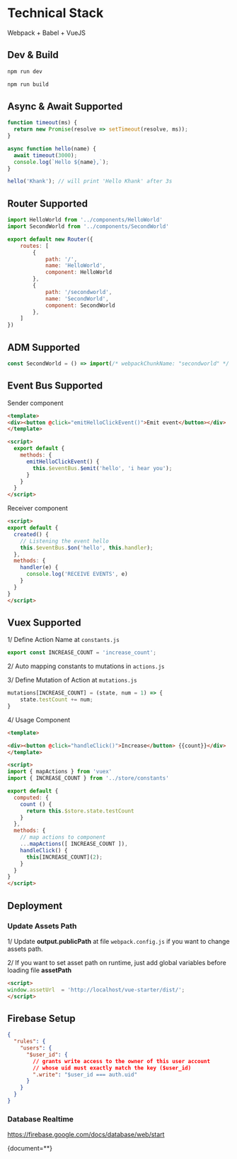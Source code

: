 # Technical Stack
Webpack + Babel + VueJS 

## Dev & Build 
```javascript
npm run dev
```

```javascript
npm run build
```

## Async & Await Supported
```javascript
function timeout(ms) {
  return new Promise(resolve => setTimeout(resolve, ms));
}

async function hello(name) {
  await timeout(3000);
  console.log(`Hello ${name},`);
}

hello('Khank'); // will print 'Hello Khank' after 3s
```

## Router Supported
```javascript 
import HelloWorld from '../components/HelloWorld'
import SecondWorld from '../components/SecondWorld'

export default new Router({
    routes: [
        {
            path: '/',
            name: 'HelloWorld',
            component: HelloWorld
        },
        {
            path: '/secondworld',
            name: 'SecondWorld',
            component: SecondWorld
        },
    ]
})
```

## ADM Supported
```javascript
const SecondWorld = () => import(/* webpackChunkName: "secondworld" */ '../components/SecondWorld')
```

## Event Bus Supported

Sender component
```html
<template>
<div><button @click="emitHelloClickEvent()">Emit event</button></div>
</template>

<script>
  export default {
    methods: {
      emitHelloClickEvent() {
        this.$eventBus.$emit('hello', 'i hear you');
      }
    }
  }
</script>
```

Receiver component
```html
<script>
export default {
  created() {
    // Listening the event hello
    this.$eventBus.$on('hello', this.handler);
  },
  methods: {
    handler(e) {
      console.log('RECEIVE EVENTS', e)
    }
  }
}
</script>
```

## Vuex Supported

1/ Define Action Name at `constants.js` 
```javascript
export const INCREASE_COUNT = 'increase_count';
```

2/ Auto mapping constants to mutations in `actions.js` 

3/ Define Mutation of Action at `mutations.js`
```javascript
mutations[INCREASE_COUNT] = (state, num = 1) => {
    state.testCount += num;
}
```

4/ Usage Component
```html
<template>

<div><button @click="handleClick()">Increase</button> {{count}}</div>
</template>

<script>
import { mapActions } from 'vuex'
import { INCREASE_COUNT } from '../store/constants'

export default {
  computed: {
    count () {
      return this.$store.state.testCount 
    }
  },
  methods: {
    // map actions to component
    ...mapActions([ INCREASE_COUNT ]),
    handleClick() {
      this[INCREASE_COUNT](2);
    }
  }
}
</script>
```

## Deployment

### Update Assets Path
1/ Update **output.publicPath** at file `webpack.config.js` if you want to change assets path. 

2/ If you want to set asset path on runtime, just add global variables before loading file **assetPath**
```html
<script>
window.assetUrl  = 'http://localhost/vue-starter/dist/';
</script>
```

## Firebase Setup

```json
{
  "rules": {
    "users": {
      "$user_id": {
        // grants write access to the owner of this user account
        // whose uid must exactly match the key ($user_id)
        ".write": "$user_id === auth.uid"
      }
    }
  }
}
```

### Database Realtime

https://firebase.google.com/docs/database/web/start


{document=**} 